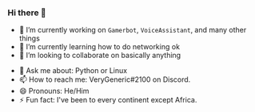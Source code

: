 ### Hi there 👋

<!--
**SomethingGeneric/SomethingGeneric** is a ✨ _special_ ✨ repository because its `README.md` (this file) appears on your GitHub profile.
-->

- 🔭 I’m currently working on `Gamerbot`, `VoiceAssistant`, and many other things
- 🌱 I’m currently learning how to do networking ok
- 👯 I’m looking to collaborate on basically anything
<!-- - 🤔 I’m looking for help with ... -->
- 💬 Ask me about: Python or Linux
- 📫 How to reach me: VeryGeneric#2100 on Discord.
- 😄 Pronouns: He/Him
- ⚡ Fun fact: I've been to every continent except Africa.
